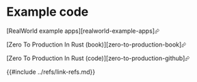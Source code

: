 # Example code

[RealWorld example apps][realworld-example-apps]⮳

[Zero To Production In Rust (book)][zero-to-production-book]⮳

[Zero To Production In Rust (code)][zero-to-production-github]⮳

{{#include ../refs/link-refs.md}}

